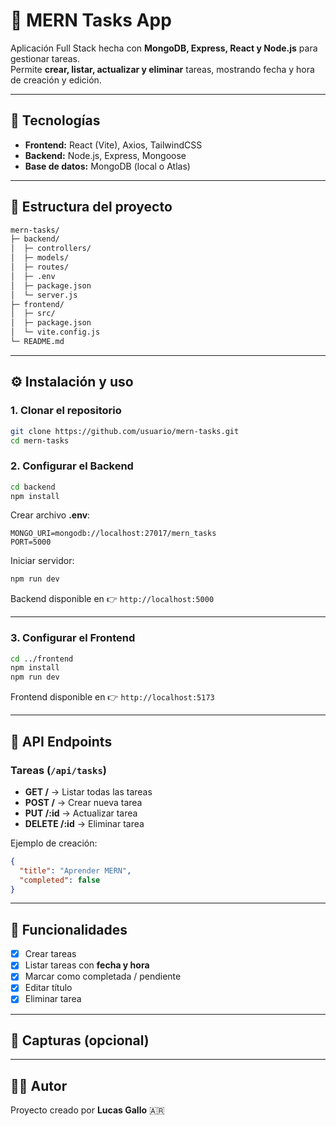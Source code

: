 # 📌 MERN Tasks App

Aplicación Full Stack hecha con **MongoDB, Express, React y Node.js** para gestionar tareas.  
Permite **crear, listar, actualizar y eliminar** tareas, mostrando fecha y hora de creación y edición.

---

## 🚀 Tecnologías

- **Frontend:** React (Vite), Axios, TailwindCSS  
- **Backend:** Node.js, Express, Mongoose  
- **Base de datos:** MongoDB (local o Atlas)

---

## 📂 Estructura del proyecto

```bash
mern-tasks/
├─ backend/
│  ├─ controllers/
│  ├─ models/
│  ├─ routes/
│  ├─ .env
│  ├─ package.json
│  └─ server.js
├─ frontend/
│  ├─ src/
│  ├─ package.json
│  └─ vite.config.js
└─ README.md
```

---

## ⚙️ Instalación y uso

### 1. Clonar el repositorio

```bash
git clone https://github.com/usuario/mern-tasks.git
cd mern-tasks
```

### 2. Configurar el Backend

```bash
cd backend
npm install
```

Crear archivo **.env**:

```env
MONGO_URI=mongodb://localhost:27017/mern_tasks
PORT=5000
```

Iniciar servidor:

```bash
npm run dev
```

Backend disponible en 👉 `http://localhost:5000`

---

### 3. Configurar el Frontend

```bash
cd ../frontend
npm install
npm run dev
```

Frontend disponible en 👉 `http://localhost:5173`

---

## 📌 API Endpoints

### Tareas (`/api/tasks`)

- **GET /** → Listar todas las tareas  
- **POST /** → Crear nueva tarea  
- **PUT /:id** → Actualizar tarea  
- **DELETE /:id** → Eliminar tarea  

Ejemplo de creación:

```json
{
  "title": "Aprender MERN",
  "completed": false
}
```

---

## 🎯 Funcionalidades

- [x] Crear tareas  
- [x] Listar tareas con **fecha y hora**  
- [x] Marcar como completada / pendiente  
- [x] Editar título  
- [x] Eliminar tarea  

---

## 📸 Capturas (opcional)

---

## 👨‍💻 Autor

Proyecto creado por **Lucas Gallo** 🇦🇷  
